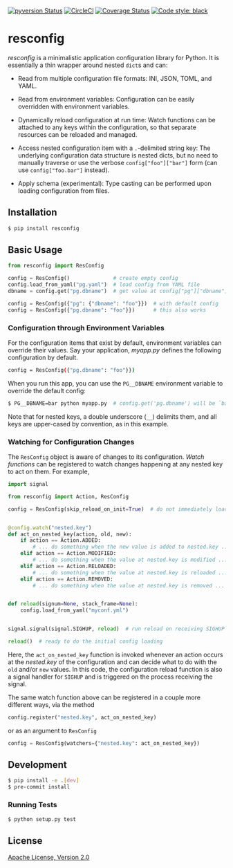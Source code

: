 [![pyversion Status](https://img.shields.io/pypi/pyversions/resconfig.svg)](https://img.shields.io/pypi/pyversions/resconfig.svg)
[![CircleCI](https://circleci.com/gh/okomestudio/resconfig.svg?style=shield)](https://circleci.com/gh/okomestudio/resconfig)
[![Coverage Status](https://coveralls.io/repos/github/okomestudio/resconfig/badge.svg?branch=development)](https://coveralls.io/github/okomestudio/resconfig?branch=development&kill_cache=1)
[![Code style: black](https://img.shields.io/badge/code%20style-black-000000.svg)](https://github.com/psf/black)

# resconfig

*resconfig* is a minimalistic application configuration library for
Python. It is essentially a thin wrapper around nested `dict`s and
can:

- Read from multiple configuration file formats: INI, JSON, TOML, and
  YAML.

- Read from environment variables: Configuration can be easily
  overridden with environment variables.

- Dynamically reload configuration at run time: Watch functions can be
  attached to any keys within the configuration, so that separate
  resources can be reloaded and managed.

- Access nested configuration item with a `.`-delimited string key:
  The underlying configuration data structure is nested dicts, but no
  need to manually traverse or use the verbose `config["foo"]["bar"]`
  form (can use `config["foo.bar"]` instead).

- Apply schema (experimental): Type casting can be performed upon
  loading configuration from files.


## Installation

``` bash
$ pip install resconfig
```

## Basic Usage

``` python
from resconfig import ResConfig

config = ResConfig()              # create empty config
config.load_from_yaml("pg.yaml")  # load config from YAML file
dbname = config.get("pg.dbname")  # get value at config["pg"]["dbname"]
```

``` python
config = ResConfig({"pg": {"dbname": "foo"}})  # with default config
config = ResConfig({"pg.dbname": "foo"}})      # this also works
```


### Configuration through Environment Variables

For the configuration items that exist by default, environment
variables can override their values. Say your application, *myapp.py*
defines the following configuration by default.

``` bash
config = ResConfig({"pg.dbname": "foo"}})
```

When you run this app, you can use the `PG__DBNAME` environment
variable to override the default config:

``` bash
$ PG__DBNAME=bar python myapp.py  # config.get('pg.dbname') will be `bar`
```

Note that for nested keys, a double underscore (`__`) delimits them,
and all keys are upper-cased by convention, as in this example.


### Watching for Configuration Changes

The `ResConfig` object is aware of changes to its
configuration. *Watch functions* can be registered to watch changes
happening at any nested key to act on them. For example,

``` python
import signal

from resconfig import Action, ResConfig

config = ResConfig(skip_reload_on_init=True)  # do not immediately load config


@config.watch("nested.key")
def act_on_nested_key(action, old, new):
    if action == Action.ADDED:
        # ... do something when the new value is added to nested.key ...
    elif action == Action.MODIFIED:
        # ... do something when the value at nested.key is modified ...
    elif action == Action.RELOADED:
        # ... do something when the value at nested.key is reloaded ...
    elif action == Action.REMOVED:
        # ... do something when the value at nested.key is removed ...


def reload(signum=None, stack_frame=None):
    config.load_from_yaml("myconf.yml")


signal.signal(signal.SIGHUP, reload)  # run reload on receiving SIGHUP signal

reload()  # ready to do the initial config loading
```

Here, the `act_on_nested_key` function is invoked whenever an action
occurs at the *nested.key* of the configuration and can decide what to
do with the `old` and/or `new` values. In this code, the configuration
reload function is also a signal handler for `SIGHUP` and is triggered
on the process receiving the signal.

The same watch function above can be registered in a couple more
different ways, via the method

``` python
config.register("nested.key", act_on_nested_key)
```

or as an argument to `ResConfig`

``` python
config = ResConfig(watchers={"nested.key": act_on_nested_key})
```


## Development

``` bash
$ pip install -e .[dev]
$ pre-commit install
```

### Running Tests

``` bash
$ python setup.py test
```

## License

[Apache License, Version 2.0](https://raw.githubusercontent.com/okomestudio/resconfig/development/LICENSE.txt
)
